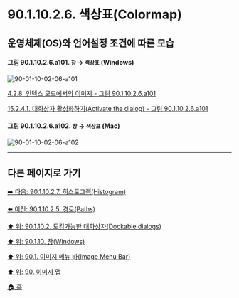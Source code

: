 # 90.1.10.2.6. 색상표(Colormap)
## 운영체제(OS)와 언어설정 조건에 따른 모습

<a id="90-01-10-02-06-a101"></a>

#### 그림 90.1.10.2.6.a101. `창` → `색상표` (Windows)
![90-01-10-02-06-a101](https://github.com/wonder13662/gimp/assets/15767104/6bde90e9-1786-4537-8dc8-631d03c446db)

[4.2.8. 인덱스 모드에서의 이미지 - 그림 90.1.10.2.6.a101](./04-02-08-the-image-is-in-indexed-color-mode.md#90-01-10-02-06-a101)

[15.2.4.1. 대화상자 활성화하기(Activate the dialog) - 그림 90.1.10.2.6.a101](./15-02-04-01-activate_the_dialog.md#90-01-10-02-06-a101)

<a id="90-01-10-02-06-a102"></a>

#### 그림 90.1.10.2.6.a102. `창` → `색상표` (Mac)
![90-01-10-02-06-a102](https://github.com/wonder13662/gimp/assets/15767104/bf75068a-5957-41d4-b089-4bbdf726c72f)

***

## 다른 페이지로 가기

[➡️ 다음: 90.1.10.2.7. 히스토그램(Histogram)](./90-01-10-02-07-histogram.md)

[⬅️ 이전: 90.1.10.2.5. 경로(Paths)](./90-01-10-02-05-paths.md)

[⬆️ 위: 90.1.10.2. 도킹가능한 대화상자(Dockable dialogs)](./90-01-10-02-00-dockable_dialogs.md)

[⬆️ 위: 90.1.10. 창(Windows)](./90-01-10-00-windows.md)

[⬆️ 위: 90.1. 이미지 메뉴 바(Image Menu Bar)](./90-01-00-image-menu-bar.md)

[⬆️ 위: 90. 이미지 맵](./90-00-image-map.md)

[🏠 홈](./00-home.md)
